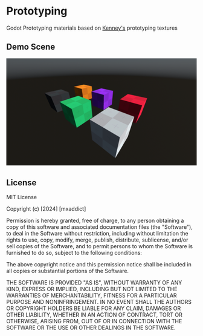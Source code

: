 # Prototyping
Godot Prototyping materials based on [Kenney's](https://www.kenney.nl/assets/prototype-textures) prototyping textures

## Demo Scene
![demo.png](https://raw.githubusercontent.com/ExfilGames/prototyping/main/demo.png)

## License
MIT License

Copyright (c) [2024] [mxaddict]

Permission is hereby granted, free of charge, to any person obtaining a copy
of this software and associated documentation files (the "Software"), to deal
in the Software without restriction, including without limitation the rights
to use, copy, modify, merge, publish, distribute, sublicense, and/or sell
copies of the Software, and to permit persons to whom the Software is
furnished to do so, subject to the following conditions:

The above copyright notice and this permission notice shall be included in all
copies or substantial portions of the Software.

THE SOFTWARE IS PROVIDED "AS IS", WITHOUT WARRANTY OF ANY KIND, EXPRESS OR
IMPLIED, INCLUDING BUT NOT LIMITED TO THE WARRANTIES OF MERCHANTABILITY,
FITNESS FOR A PARTICULAR PURPOSE AND NONINFRINGEMENT. IN NO EVENT SHALL THE
AUTHORS OR COPYRIGHT HOLDERS BE LIABLE FOR ANY CLAIM, DAMAGES OR OTHER
LIABILITY, WHETHER IN AN ACTION OF CONTRACT, TORT OR OTHERWISE, ARISING FROM,
OUT OF OR IN CONNECTION WITH THE SOFTWARE OR THE USE OR OTHER DEALINGS IN THE
SOFTWARE.
